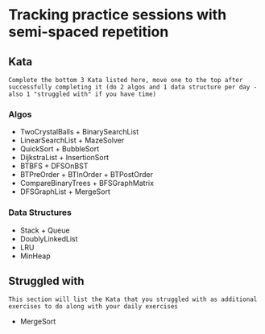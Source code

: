 # Tracking practice sessions with semi-spaced repetition

## Kata
    Complete the bottom 3 Kata listed here, move one to the top after successfully completing it (do 2 algos and 1 data structure per day - also 1 "struggled with" if you have time)

### Algos
- TwoCrystalBalls + BinarySearchList
- LinearSearchList + MazeSolver
- QuickSort + BubbleSort
- DijkstraList + InsertionSort
- BTBFS + DFSOnBST
- BTPreOrder + BTInOrder + BTPostOrder
- CompareBinaryTrees + BFSGraphMatrix
- DFSGraphList + MergeSort

### Data Structures
- Stack + Queue
- DoublyLinkedList
- LRU
- MinHeap

## Struggled with
    This section will list the Kata that you struggled with as additional exercises to do along with your daily exercises

- MergeSort
